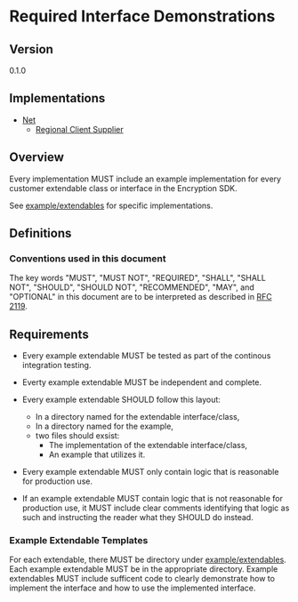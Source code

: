 [//]: # "Copyright Amazon.com Inc. or its affiliates. All Rights Reserved."
[//]: # "SPDX-License-Identifier: CC-BY-SA-4.0"

# Required Interface Demonstrations

## Version

0.1.0

## Implementations

- [Net](https://github.com/aws/aws-encryption-sdk-dafny/tree/develop/aws-encryption-sdk-net/Examples)
  - [Regional Client Supplier](https://github.com/aws/aws-encryption-sdk-dafny/blob/develop/aws-encryption-sdk-net/Examples/ClientSupplier/RegionalRoleClientSupplier.cs)

## Overview

Every implementation MUST include an example implementation
for every customer extendable class or interface in the Encryption SDK.

See [example/extendables](./extendables) for specific implementations.

## Definitions

### Conventions used in this document

The key words
"MUST", "MUST NOT", "REQUIRED", "SHALL", "SHALL NOT",
"SHOULD", "SHOULD NOT", "RECOMMENDED", "MAY", and "OPTIONAL"
in this document are to be interpreted as described in
[RFC 2119](https://tools.ietf.org/html/rfc2119).

## Requirements

- Every example extendable MUST be tested
  as part of the continous integration testing.
- Everty example extendable MUST be independent and complete.
- Every example extendable SHOULD follow this layout:

  - In a directory named for the extendable interface/class,
  - In a directory named for the example,
  - two files should exsist:
    - The implementation of the extendable interface/class,
    - An example that utilizes it.

- Every example extendable MUST only contain logic that is reasonable for production use.
- If an example extendable MUST contain logic that is not reasonable for production use,
  it MUST include clear comments identifying that logic as such
  and instructing the reader what they SHOULD do instead.

### Example Extendable Templates

For each extendable, there MUST be directory under [example/extendables](./extendables).
Each example extendable MUST be in the appropriate directory.
Example extendables MUST include sufficent code to clearly demonstrate
how to implement the interface and
how to use the implemented interface.
